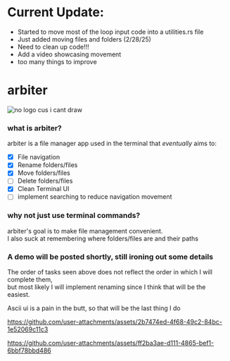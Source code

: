 # Current Update:
- Started to move most of the loop input code into a utilities.rs file
- Just added moving files and folders (2/28/25)
- Need to clean up code!!!
- Add a video showcasing movement
- too many things to improve
# arbiter
![no logo cus i cant draw](https://github.com/user-attachments/assets/0c171bc6-0884-476c-aa2b-b9a6f3833712)


### what is arbiter?

arbiter is a file manager app used in the terminal that *eventually* aims to:

- [x] File navigation
- [x] Rename folders/files
- [x] Move folders/files
- [ ] Delete folders/files
- [x] Clean Terminal UI
- [ ] implement searching to reduce navigation movement

### why not just use terminal commands? 

arbiter's goal is to make file management convenient. </br>
I also suck at remembering where folders/files are and their paths

### A demo will be posted shortly, still ironing out some details

The order of tasks seen above does not reflect the order in which I will complete them, </br>
but most likely I will implement renaming since I think that will be the easiest.

Ascii ui is a pain in the butt, so that will be the last thing I do




https://github.com/user-attachments/assets/2b7474ed-4f68-49c2-84bc-1e52069c11c3



https://github.com/user-attachments/assets/ff2ba3ae-d111-4865-bef1-6bbf78bbd486





